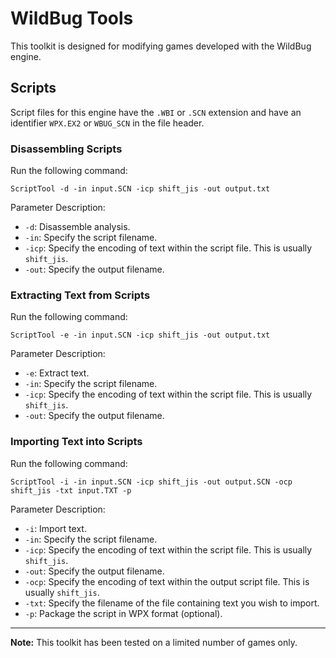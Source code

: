 # WildBug Tools

This toolkit is designed for modifying games developed with the WildBug engine.

## Scripts

Script files for this engine have the `.WBI` or `.SCN` extension and have an identifier `WPX.EX2` or `WBUG_SCN` in the file header.

### Disassembling Scripts

Run the following command:
```
ScriptTool -d -in input.SCN -icp shift_jis -out output.txt
```

Parameter Description:
- `-d`: Disassemble analysis.
- `-in`: Specify the script filename.
- `-icp`: Specify the encoding of text within the script file. This is usually `shift_jis`.
- `-out`: Specify the output filename.

### Extracting Text from Scripts

Run the following command:
```
ScriptTool -e -in input.SCN -icp shift_jis -out output.txt
```

Parameter Description:
- `-e`: Extract text.
- `-in`: Specify the script filename.
- `-icp`: Specify the encoding of text within the script file. This is usually `shift_jis`.
- `-out`: Specify the output filename.

### Importing Text into Scripts

Run the following command:
```
ScriptTool -i -in input.SCN -icp shift_jis -out output.SCN -ocp shift_jis -txt input.TXT -p
```

Parameter Description:
- `-i`: Import text.
- `-in`: Specify the script filename.
- `-icp`: Specify the encoding of text within the script file. This is usually `shift_jis`.
- `-out`: Specify the output filename.
- `-ocp`: Specify the encoding of text within the output script file. This is usually `shift_jis`.
- `-txt`: Specify the filename of the file containing text you wish to import.
- `-p`: Package the script in WPX format (optional).

---

**Note:** This toolkit has been tested on a limited number of games only.
